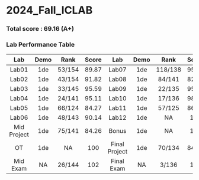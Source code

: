 # 2024_Fall_ICLAB

### Total score : 69.16 (A+)
### **Lab Performance Table**

|      Lab       | Demo |   Rank   | Score  |      Lab       | Demo |   Rank   | Score  |
|:-------------:|:---------:|:--------:|:------:|:-------------:|:---------:|:--------:|:------:|
|    Lab01      |   1de     |  53/154  |  89.87 |    Lab07      |   1de     | 118/138  |  95.76 |
|    Lab02      |   1de     |  43/154  |  91.82 |    Lab08      |   1de     |  84/141  |  82.34 |
|    Lab03      |   1de     |  33/145  |  95.59 |    Lab09      |   1de     |  22/135  |  95.33 |
|    Lab04      |   1de     |  24/141  |  95.11 |    Lab10      |   1de     |  17/136  |  98.82 |
|    Lab05      |   1de     |  66/124  |  84.27 |    Lab11      |   1de     |  57/125  |  86.56 |
|    Lab06      |   1de     |  48/143  |  90.14 |    Lab12      |   1de     |    NA    |  100   |
| Mid Project   |   1de     |  75/141  |  84.26 |    Bonus      |   1de     |    NA    |  100   |
|      OT       |   1de     |    NA    |  100   | Final Project |   1de     |  70/134  |  84.55 |
|  Mid Exam     |   NA     |  26/144  |  102   |  Final Exam   |   NA     |   3/136  |  106   |
